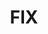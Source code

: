 ---
description: 先测试下健康状况，再制定运动计划，科学。小编上肢几乎残废。
layout: post
results:
- primaryGenreName: Health & Fitness
  version: '1.0'
  trackViewUrl: https://itunes.apple.com/cn/app/fix/id945501229?mt=8&uo=4
  artworkUrl100: http://a986.phobos.apple.com/us/r30/Purple5/v4/41/49/d1/4149d1e0-5efa-9da2-00c5-3471e138c7c7/pr_source.jpg?downloadKey=1420548542_25ae0a1e2b224ef4e55a23449a3976e3
  artworkUrl60: http://a1643.phobos.apple.com/us/r30/Purple1/v4/c4/8e/59/c48e5934-184c-4064-79ef-453c46797df5/AppIcon60x60_U00402x.png
  minimumOsVersion: '8.1'
  sellerName: FIX Ltd
  supportedDevices:
  - iPhone4S
  - iPadThirdGen4G
  - iPadMini
  - iPadThirdGen
  - iPadFourthGen4G
  - iPodTouchFifthGen
  - iPhone5c
  - iPhone5
  - iPadFourthGen
  - iPad23G
  - iPadMini4G
  - iPhone5s
  - iPad2Wifi
  genres:
  - 健康健美
  - 体育
  trackName: FIX
  description: "At last an exercise solution that is specific to you! FIX
    will ensure you maximise your performance and minimise your risk of injury.
    \nWith a free self guided video assessment developed by expert clinicians
    you will produce an overall score and summary which will highlight your
    problem areas and devise a specifically tailored exercise programme to
    optimise your performance...Test again, watch your score and performance
    improve and advance onto the next level. \nWhether you are a high performance
    athlete, weekend warrior, or are trying something for the first time this
    app is your physiotherapist and strength and conditioning coach all in
    one."
  price: 0
  trackId: 945501229
  releaseDate: '2014-12-28T21:52:08Z'
  advisories:
  - 偶尔/轻度医药/医疗信息
  screenshotUrls:
  - http://a3.mzstatic.com/us/r30/Purple3/v4/91/ad/6f/91ad6f75-7780-bf00-b12c-54e1a36250cf/screen1136x1136.jpeg
  - http://a1.mzstatic.com/us/r30/Purple5/v4/88/57/d4/8857d433-722d-04b8-20e3-1316893b4f5e/screen1136x1136.jpeg
  - http://a1.mzstatic.com/us/r30/Purple1/v4/93/5b/0c/935b0ced-ba44-5dd4-a4b1-c94f725be9bc/screen1136x1136.jpeg
  - http://a3.mzstatic.com/us/r30/Purple5/v4/bd/a5/4a/bda54a25-4bad-19bf-bd96-b8541388f663/screen1136x1136.jpeg
  - http://a1.mzstatic.com/us/r30/Purple5/v4/b8/ee/c3/b8eec32f-a5ed-f2ba-2e8d-859bd99bf4dd/screen1136x1136.jpeg
  artistViewUrl: https://itunes.apple.com/cn/artist/fix-limited/id945501228?uo=4
  primaryGenreId: 6013
  kind: software
  fileSizeBytes: '79616421'
  bundleId: com.mark.fix
  sellerUrl: http://www.myphysiofix.com
  trackContentRating: 12+
  artistName: FIX Limited
  trackCensoredName: FIX
  isGameCenterEnabled: false
  contentAdvisoryRating: 12+
  languageCodesISO2A:
  - EN
  features: &a []
  wrapperType: software
  artworkUrl512: http://a986.phobos.apple.com/us/r30/Purple5/v4/41/49/d1/4149d1e0-5efa-9da2-00c5-3471e138c7c7/pr_source.jpg?downloadKey=1420548542_25ae0a1e2b224ef4e55a23449a3976e3
  formattedPrice: 免费
  artistId: 945501228
  genreIds:
  - '6013'
  - '6004'
  currency: CNY
  ipadScreenshotUrls: *a
category: 健康健美
tags: tag1
resultCount: 1
title: FIX

---